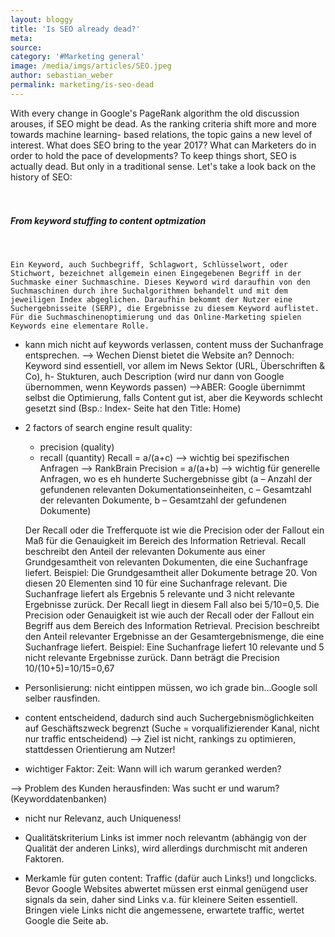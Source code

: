 ```yaml
---
layout: bloggy
title: 'Is SEO already dead?'
meta: 
source:
category: '#Marketing general'
image: /media/imgs/articles/SEO.jpeg
author: sebastian_weber
permalink: marketing/is-seo-dead
---
```


With every change in Google's PageRank algorithm the old discussion arouses, if SEO might be dead. 
As the ranking criteria shift more and more towards machine learning- based relations, the topic gains a new level of interest. What does SEO bring to the year 2017? What can Marketers do in order to hold the pace of developments? To keep things short, SEO is actually dead. But only in a traditional sense. Let's take a look back on the history of SEO:
<br>
<br>
<br>
<h5>From keyword stuffing to content optmization</h5>
<br>


    Ein Keyword, auch Suchbegriff, Schlagwort, Schlüsselwort, oder Stichwort, bezeichnet allgemein einen Eingegebenen Begriff in der Suchmaske einer Suchmaschine. Dieses Keyword wird daraufhin von den Suchmaschinen durch ihre Suchalgorithmen behandelt und mit dem jeweiligen Index abgeglichen. Daraufhin bekommt der Nutzer eine Suchergebnisseite (SERP), die Ergebnisse zu diesem Keyword auflistet. Für die Suchmaschinenoptimierung und das Online-Marketing spielen Keywords eine elementare Rolle.
    
- kann mich nicht auf keywords verlassen, content muss der Suchanfrage entsprechen. --> Wechen Dienst bietet die Website an?
Dennoch: Keyword sind essentiell, vor allem im News Sektor (URL, Überschriften & Co), h- Stukturen, auch Description (wird nur dann von Google übernommen, wenn Keywords passen)
-->ABER: Google übernimmt selbst die Optimierung, falls Content gut ist, aber die Keywords schlecht gesetzt sind (Bsp.: Index- Seite hat den Title: Home)
- 2 factors of search engine  result quality:
    - precision (quality)
    - recall (quantity)
    Recall = a/(a+c) --> wichtig bei spezifischen Anfragen --> RankBrain
    Precision = a/(a+b) --> wichtig für generelle Anfragen, wo es eh hunderte Suchergebnisse gibt
    (a – Anzahl der gefundenen relevanten Dokumentationseinheiten, c – Gesamtzahl der relevanten Dokumente, b – Gesamtzahl der gefundenen Dokumente)

    Der Recall oder die Trefferquote ist wie die Precision oder der Fallout ein Maß für die Genauigkeit im Bereich des Information Retrieval. Recall beschreibt den Anteil der relevanten Dokumente aus einer Grundgesamtheit von relevanten Dokumenten, die eine Suchanfrage liefert. Beispiel: Die Grundgesamtheit aller Dokumente betrage 20. Von diesen 20 Elementen sind 10 für eine Suchanfrage relevant. Die Suchanfrage liefert als Ergebnis 5 relevante und 3 nicht relevante Ergebnisse zurück. Der Recall liegt in diesem Fall also bei 5/10=0,5.
    Die Precision oder Genauigkeit ist wie auch der Recall oder der Fallout ein Begriff aus dem Bereich des Information Retrieval. Precision beschreibt den Anteil relevanter Ergebnisse an der Gesamtergebnismenge, die eine Suchanfrage liefert. Beispiel: Eine Suchanfrage liefert 10 relevante und 5 nicht relevante Ergebnisse zurück. Dann beträgt die Precision 10/(10+5)=10/15=0,67
    
-   Personlisierung: nicht eintippen müssen, wo ich grade bin...Google soll selber rausfinden.

-   content entscheidend, dadurch sind auch Suchergebnismöglichkeiten auf Geschäftszweck begrenzt (Suche =                     vorqualifizierender Kanal, nicht nur traffic entscheidend)
    --> Ziel ist nicht, rankings zu optimieren, stattdessen Orientierung am Nutzer!
    
-   wichtiger Faktor: Zeit: Wann will ich warum geranked werden?

--> Problem des Kunden herausfinden: Was sucht er und warum? (Keyworddatenbanken)

-   nicht nur Relevanz, auch Uniqueness!
- Qualitätskriterium Links ist immer noch relevantm (abhängig von der Qualität der anderen Links), wird allerdings durchmischt mit anderen Faktoren.

-   Merkamle für guten content: Traffic (dafür auch Links!) und longclicks. Bevor Google Websites abwertet müssen erst einmal genügend user signals da sein, daher sind Links v.a. für kleinere Seiten essentiell. Bringen viele Links nicht die angemessene, erwartete traffic, wertet Google die Seite ab.



